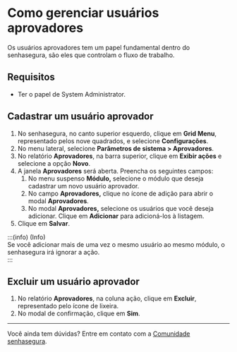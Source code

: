 # Como gerenciar usuários aprovadores

Os usuários aprovadores tem um papel fundamental dentro do senhasegura, são eles que controlam o fluxo de trabalho.

## Requisitos

* Ter o papel de System Administrator.

## Cadastrar um usuário aprovador

1. No senhasegura, no canto superior esquerdo, clique em **Grid Menu**, representado pelos nove quadrados, e selecione **Configurações**.  
2. No menu lateral, selecione **Parâmetros de sistema \> Aprovadores**.  
3. No relatório **Aprovadores**, na barra superior, clique em **Exibir ações** e selecione a opção **Novo**.  
4. A janela **Aprovadores** será aberta. Preencha os seguintes campos:  
   1. No menu suspenso **Módulo,** selecione o módulo que deseja cadastrar um novo usuário aprovador.  
   2. No campo **Aprovadores,** clique no ícone de adição para abrir o modal **Aprovadores**.  
   3. No modal **Aprovadores,** selecione os usuários que você deseja adicionar. Clique em **Adicionar** para adicioná-los à listagem.  
5. Clique em **Salvar**.

:::(info) (Info)  
Se você adicionar mais de uma vez o mesmo usuário ao mesmo módulo, o senhasegura irá ignorar a ação.  
:::

## Excluir um usuário aprovador

1. No relatório **Aprovadores**, na coluna ação, clique em **Excluir**, representado pelo ícone de lixeira.  
2. No modal de confirmação, clique em **Sim**.

---

Você ainda tem dúvidas? Entre em contato com a [Comunidade senhasegura](https://community.senhasegura.io/).